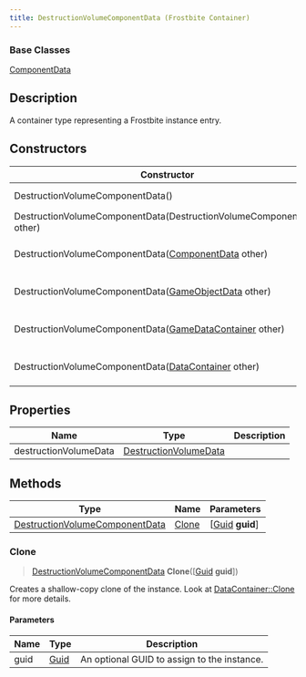 ```yaml
---
title: DestructionVolumeComponentData (Frostbite Container)
---
```

### Base Classes

[ComponentData](ComponentData)

## Description

A container type representing a Frostbite instance entry.

## Constructors

| Constructor                                                                               | Description                                                                                                                                         |
| ----------------------------------------------------------------------------------------- | --------------------------------------------------------------------------------------------------------------------------------------------------- |
| DestructionVolumeComponentData()                                                          | Create a new instance of this container type.                                                                                                       |
| DestructionVolumeComponentData(DestructionVolumeComponentData other)                      | Create a reference copy of an instance of the same type.                                                                                            |
| DestructionVolumeComponentData([ComponentData](ComponentData) other)                      | Upcast an instance of type [ComponentData](ComponentData) to [DestructionVolumeComponentData](DestructionVolumeComponentData).                      |
| DestructionVolumeComponentData([GameObjectData](GameObjectData) other)                    | Upcast an instance of type [GameObjectData](GameObjectData) to [DestructionVolumeComponentData](DestructionVolumeComponentData).                    |
| DestructionVolumeComponentData([GameDataContainer](GameDataContainer) other)              | Upcast an instance of type [GameDataContainer](GameDataContainer) to [DestructionVolumeComponentData](DestructionVolumeComponentData).              |
| DestructionVolumeComponentData([DataContainer](/vext/ref/cls/shr/datacontainer) other) | Upcast an instance of type [DataContainer](/vext/ref/cls/shr/datacontainer) to [DestructionVolumeComponentData](DestructionVolumeComponentData). |

## Properties

| Name                  | Type                                           | Description |
| --------------------- | ---------------------------------------------- | ----------- |
| destructionVolumeData | [DestructionVolumeData](DestructionVolumeData) |             |

## Methods

| Type                                                             | Name            | Parameters                                     |
| ---------------------------------------------------------------- | --------------- | ---------------------------------------------- |
| [DestructionVolumeComponentData](DestructionVolumeComponentData) | [Clone](#clone) | \[[Guid](/vext/ref/cls/shr/guid) **guid**\] |

### Clone

> [DestructionVolumeComponentData](DestructionVolumeComponentData) **Clone**(\[[Guid](/vext/ref/cls/shr/guid) **guid**\])

Creates a shallow-copy clone of the instance. Look at [DataContainer::Clone](/vext/ref/cls/shr/datacontainer#clone) for more details.

#### Parameters

| Name | Type         | Description                                 |
| ---- | ------------ | ------------------------------------------- |
| guid | [Guid](Guid) | An optional GUID to assign to the instance. |

